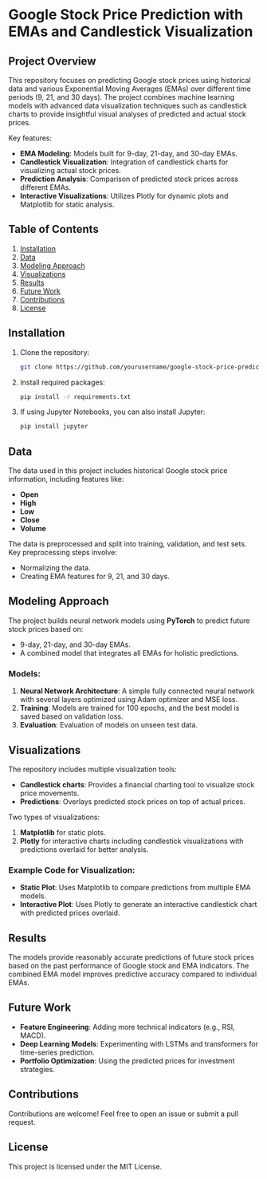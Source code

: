 # Google Stock Price Prediction with EMAs and Candlestick Visualization

## Project Overview

This repository focuses on predicting Google stock prices using historical data and various Exponential Moving Averages (EMAs) over different time periods (9, 21, and 30 days). The project combines machine learning models with advanced data visualization techniques such as candlestick charts to provide insightful visual analyses of predicted and actual stock prices.

Key features:
- **EMA Modeling**: Models built for 9-day, 21-day, and 30-day EMAs.
- **Candlestick Visualization**: Integration of candlestick charts for visualizing actual stock prices.
- **Prediction Analysis**: Comparison of predicted stock prices across different EMAs.
- **Interactive Visualizations**: Utilizes Plotly for dynamic plots and Matplotlib for static analysis.

## Table of Contents
1. [Installation](#installation)
2. [Data](#data)
3. [Modeling Approach](#modeling-approach)
4. [Visualizations](#visualizations)
5. [Results](#results)
6. [Future Work](#future-work)
7. [Contributions](#contributions)
8. [License](#license)

## Installation

1. Clone the repository:
    ```bash
    git clone https://github.com/yourusername/google-stock-price-prediction.git
    ```

2. Install required packages:
    ```bash
    pip install -r requirements.txt
    ```

3. If using Jupyter Notebooks, you can also install Jupyter:
    ```bash
    pip install jupyter
    ```

## Data

The data used in this project includes historical Google stock price information, including features like:
- **Open**
- **High**
- **Low**
- **Close**
- **Volume**

The data is preprocessed and split into training, validation, and test sets. Key preprocessing steps involve:
- Normalizing the data.
- Creating EMA features for 9, 21, and 30 days.

## Modeling Approach

The project builds neural network models using **PyTorch** to predict future stock prices based on:
- 9-day, 21-day, and 30-day EMAs.
- A combined model that integrates all EMAs for holistic predictions.

### Models:
1. **Neural Network Architecture**: A simple fully connected neural network with several layers optimized using Adam optimizer and MSE loss.
2. **Training**: Models are trained for 100 epochs, and the best model is saved based on validation loss.
3. **Evaluation**: Evaluation of models on unseen test data.

## Visualizations

The repository includes multiple visualization tools:
- **Candlestick charts**: Provides a financial charting tool to visualize stock price movements.
- **Predictions**: Overlays predicted stock prices on top of actual prices.
  
Two types of visualizations:
1. **Matplotlib** for static plots.
2. **Plotly** for interactive charts including candlestick visualizations with predictions overlaid for better analysis.

### Example Code for Visualization:
- **Static Plot**: Uses Matplotlib to compare predictions from multiple EMA models.
- **Interactive Plot**: Uses Plotly to generate an interactive candlestick chart with predicted prices overlaid.

## Results

The models provide reasonably accurate predictions of future stock prices based on the past performance of Google stock and EMA indicators. The combined EMA model improves predictive accuracy compared to individual EMAs.

## Future Work

- **Feature Engineering**: Adding more technical indicators (e.g., RSI, MACD).
- **Deep Learning Models**: Experimenting with LSTMs and transformers for time-series prediction.
- **Portfolio Optimization**: Using the predicted prices for investment strategies.
  
## Contributions

Contributions are welcome! Feel free to open an issue or submit a pull request.

## License

This project is licensed under the MIT License.
